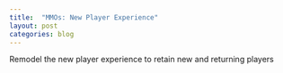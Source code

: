 ```yaml
---
title:  "MMOs: New Player Experience"
layout: post
categories: blog
---
```


Remodel the new player experience to retain new and returning players

